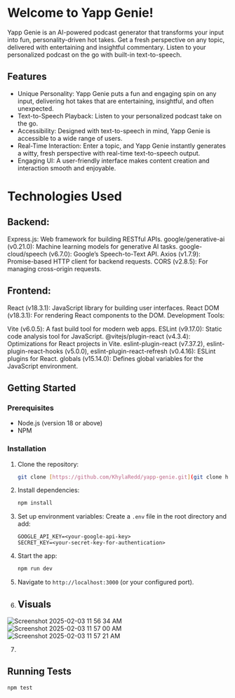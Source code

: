 # Welcome to Yapp Genie!

Yapp Genie is an AI-powered podcast generator that transforms your input into fun, personality-driven hot takes. Get a fresh perspective on any topic, delivered with entertaining and insightful commentary. Listen to your personalized podcast on the go with built-in text-to-speech.

## Features

*   Unique Personality: Yapp Genie puts a fun and engaging spin on any input, delivering hot takes that are entertaining, insightful, and often unexpected.
*   Text-to-Speech Playback: Listen to your personalized podcast take on the go.
*   Accessibility: Designed with text-to-speech in mind, Yapp Genie is accessible to a wide range of users.
*   Real-Time Interaction: Enter a topic, and Yapp Genie instantly generates a witty, fresh perspective with real-time text-to-speech output.
*   Engaging UI: A user-friendly interface makes content creation and interaction smooth and enjoyable.

# Technologies Used
## Backend:

Express.js: Web framework for building RESTful APIs.
google/generative-ai (v0.21.0): Machine learning models for generative AI tasks.
google-cloud/speech (v6.7.0): Google’s Speech-to-Text API.
Axios (v1.7.9): Promise-based HTTP client for backend requests.
CORS (v2.8.5): For managing cross-origin requests.

## Frontend:

React (v18.3.1): JavaScript library for building user interfaces.
React DOM (v18.3.1): For rendering React components to the DOM.
Development Tools:

Vite (v6.0.5): A fast build tool for modern web apps.
ESLint (v9.17.0): Static code analysis tool for JavaScript.
@vitejs/plugin-react (v4.3.4): Optimizations for React projects in Vite.
eslint-plugin-react (v7.37.2), eslint-plugin-react-hooks (v5.0.0), eslint-plugin-react-refresh (v0.4.16): ESLint plugins for React.
globals (v15.14.0): Defines global variables for the JavaScript environment.

## Getting Started

### Prerequisites

*  Node.js (version 18 or above)
*  NPM 

### Installation

1.  Clone the repository:

    ```bash
    git clone [https://github.com/KhylaRedd/yapp-genie.git](git clone https://github.com/KhylaRedd/yapp-genie.git)
    ```

2.  Install dependencies:

    ```bash
    npm install
    ```

3.  Set up environment variables: Create a `.env` file in the root directory and add:

    ```
    GOOGLE_API_KEY=<your-google-api-key>
    SECRET_KEY=<your-secret-key-for-authentication>
    ```

4.  Start the app:

    ```bash
    npm run dev
    ```

5.  Navigate to `http://localhost:3000` (or your configured port).

6.  ## Visuals
![Screenshot 2025-02-03 11 56 34 AM](https://github.com/user-attachments/assets/d4b31a39-0883-4acb-8291-2b6b284b1c59)
![Screenshot 2025-02-03 11 57 00 AM](https://github.com/user-attachments/assets/5de11b03-96ea-40cc-a048-e0dae0356e41)
![Screenshot 2025-02-03 11 57 21 AM](https://github.com/user-attachments/assets/bbe2efbb-04d9-4d07-9bb3-e4ddbcb3ac68)

7.   

## Running Tests
```bash
npm test

